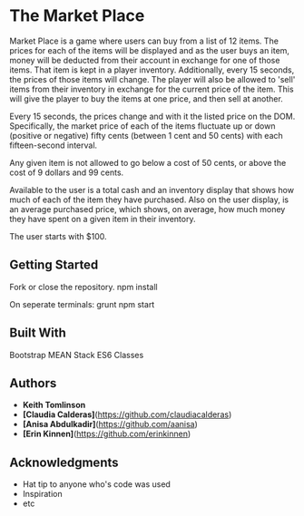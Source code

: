 # The Market Place
Market Place is a game where users can buy from a list of 12 items. The prices for each of the items will be displayed and as the user buys an item, money will be deducted from their account in exchange for one of those items. That item is kept in a player inventory. Additionally, every 15 seconds, the prices of those items will change. The player will also be allowed to 'sell' items from their inventory in exchange for the current price of the item. This will give the player to buy the items at one price, and then sell at another.

Every 15 seconds, the prices change and with it the listed price on the DOM. Specifically, the market price of each of the items fluctuate up or down (positive or negative) fifty cents (between 1 cent and 50 cents) with each fifteen-second interval.

Any given item is not allowed to go below a cost of 50 cents, or above the cost of 9 dollars and 99 cents.

Available to the user is a total cash and an inventory display that shows how much of each of the item they have purchased. Also on the user display, is an average purchased price, which shows, on average, how much money they have spent on a given item in their inventory.

The user starts with $100.

## Getting Started
Fork or close the repository. 
npm install

On seperate terminals:
grunt
npm start

## Built With
Bootstrap
MEAN Stack
ES6 Classes

## Authors

* **Keith Tomlinson**
* **[Claudia Calderas]**(https://github.com/claudiacalderas)
* **[Anisa Abdulkadir]**(https://github.com/aanisa)
* **[Erin Kinnen]**(https://github.com/erinkinnen)


## Acknowledgments

* Hat tip to anyone who's code was used
* Inspiration
* etc
